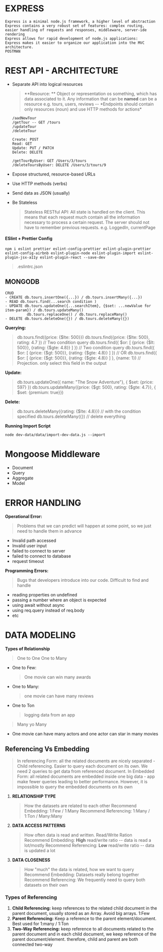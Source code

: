 # EXPRESS

    Express is a minimal node.js framework, a higher level of abstraction
    Express contains a very robust set of features: complex routing, easier handling of requests and responses, middleware, server-ide rendering
    Express allows for rapid development of node.js applications:
    Express makes it easier to organize our application into the MVC architecture.
    POSTMAN

# REST API - ARCHITECTURE

- Separate API into logical resources

  > **Resource: ** Object or representation os something, which has data associated to it. Any information that can be **named** can be a resource e.g. tours, users, reviews -- \*Endpoints should contain only resources (noun) and use HTTP methods for actions\*

  ```
  /aadNewTour
  /getTour -- GET /tours
  /updateTour
  /deleteTour

  Create: POST
  Read: GET
  Update: PUT / PATCH
  Delete: DELETE

  /getTourByUser: GET /Users/3/tours
  /deleteToursByUser: DELETE /Users/3/tours/9
  ```

- Expose structured, resource-based URLs
- Use HTTP methods (verbs)
- Send data as JSON (usually)
- Be Stateless
  > Stateless RESTful API: All state is handled on the client. This means that each request much contain all the information necessary to process a certain request. The server should not have to remember previous requests.
  > e.g. LoggedIn, currentPage

#### ESlint + Prettier Config

```
npm i eslint prettier eslint-config-prettier eslint-plugin-prettier eslint-config-airbnb eslint-plugin-node eslint-plugin-import eslint-plugin-jsx-a11y eslint-plugin-react --save-dev
```

> .eslintrc.json

## MONGODB

    CRUD
    - CREATE db.tours.insertOne({...}) / db.tours.insertMany({...})
    - READ db.tours.find(...search condition )
    - UPDATE db.tours.updateOne({...searchItem}, {$set: ...newValue for item-param}) / db.tours.updateMany()
              db.tours.replaceOne() / db.tours.replaceMany()
    - DELETE db.tours.deleteOne({}) / db.tours.deleteMany({})

**Querying:**

> db.tours.find({price: {$lte: 500}})
> db.tours.find({price: {$lte: 500}, rating: 4.7 }) // Two condition query
> db.tours.find({ $or: [ {price: {$lt: 500}}, {rating: {$gte: 4.8}} ] }) // Two condition query
> db.tours.find({ $or: [ {price: {$gt: 500}}, {rating: {$gte: 4.8}} ] }) // OR
> db.tours.find({ $or: [ {price: {$gt: 500}}, {rating: {$gte: 4.8}} ] }, {name: 1}) // Projection. only select this field in the output

**Update:**

> db.tours.updateOne({ name: "The Snow Adventure"}, { $set: {price: 597} })
> db.tours.updateMany({price: {$gt: 500}, rating: {$gte: 4.7}}, { $set: {premium: true}})

**Delete:**

> db.tours.deleteMany({rating: {$lte: 4.8}}) // with the condition specified
> db.tours.deleteMany({}) // delete everything

**Running Import Script**

```
node dev-data/data/import-dev-data.js --import
```

# Mongoose Middleware

- Document
- Query
- Aggregate
- Model

# ERROR HANDLING

**Operational Error:**

> Problems that we can predict will happen at some point, so we just need to handle them in advance

- Invalid path accessed
- Invalid user input
- failed to connect to server
- failed to connect to database
- request timeout

**Programming Errors:**

> Bugs that developers introduce into our code. Difficult to find and handle

- reading properties on undefined
- passing a number where an object is expected
- using await without async
- using req.query instead of req.body
- etc

# DATA MODELING

**Types of Relationship**

> One to One
> One to Many

- One to Few:
  > One movie can win many awards
- One to Many:
  > one movie can have many reviews
- One to Ton
  > logging data from an app

> Many yo Many

- One movie can have many actors and one actor can star in many movies

## Referencing Vs Embedding

> In referencing Form: all the related documents are nicely separated - Child referencing. Easier to query each document on its own. We need 2 queries to get data from referenced document.
> In Embedded Form: all related documents are embedded inside one big data - app make fewer queries leading to better performance. However, it is impossible to query the embedded documents on its own

1. **RELATIONSHIP TYPE**
   > How the datasets are related to each other
   > Recommend Embedding: 1:Few / 1:Many
   > Recommend Referencing: 1:Many / 1:Ton / Many:Many
2. **DATA ACCESS PATTERNS**
   > How often data is read and written. Read/Write Ration
   > Recommend Embedding: **High** read/write ratio -- data is read a lot/mostly
   > Recommend Referencing: **Low** read/write ratio -- data is updated a lot
3. **DATA CLOSENESS**
   > How "much" the data is related, how we want to query
   > Recommend Embedding: Datasets really belong together
   > Recommend Referencing: We frequently need to query both datasets on their own

### Types of Referencing

1. **Child Referencing:** keep references to the related child document in the parent document, usually stored as an Array. Avoid big arrays. 1:Few
2. **Parent Referencing:** Keep a reference to the parent element/document. Best used for 1:many / 1:Ton
3. **Two-Way Referencing:** keep reference to all documents related to the parent document and in each child document, we keep reference of the parent document/element. therefore, child and parent are both connected two-way

